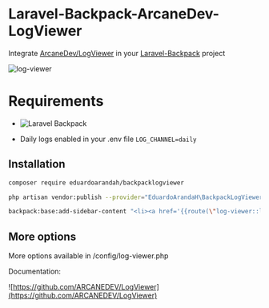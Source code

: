 # Laravel-Backpack-ArcaneDev-LogViewer

Integrate [ArcaneDev/LogViewer](https://github.com/ARCANEDEV/LogViewer) in your [Laravel-Backpack](https://github.com/Laravel-Backpack/Base) project

![log-viewer](https://user-images.githubusercontent.com/4065733/33958155-4463c27c-e009-11e7-860c-aae56b2b368f.png)

# Requirements

- ![Laravel Backpack](https://github.com/Laravel-Backpack/Base)

- Daily logs enabled in your .env file `LOG_CHANNEL=daily`

## Installation

```BASH
composer require eduardoarandah/backpacklogviewer

php artisan vendor:publish --provider="EduardoArandaH\BackpackLogViewer\BackpackLogViewerServiceProvider"

backpack:base:add-sidebar-content "<li><a href='{{route(\"log-viewer::logs.list\")}}'><i class='fa fa-history'></i> <span>Logs</span></a></li>"
```

## More options 

More options available in /config/log-viewer.php

Documentation:

![https://github.com/ARCANEDEV/LogViewer](https://github.com/ARCANEDEV/LogViewer)
